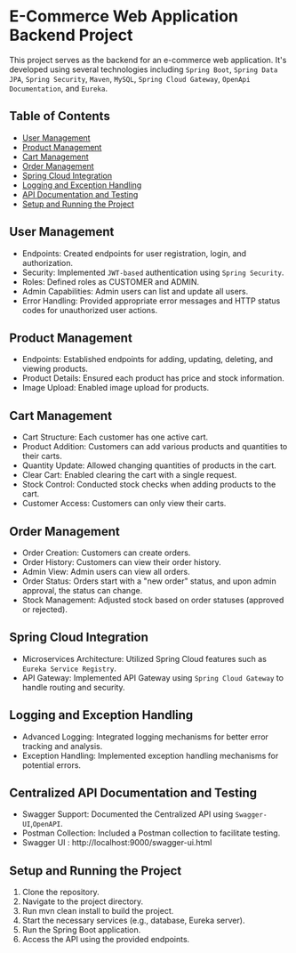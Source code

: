 
# E-Commerce Web Application Backend Project

This project serves as the backend for an e-commerce web application. It's developed using several technologies including ```Spring Boot```, ```Spring Data JPA```, ```Spring Security```, ```Maven```, ```MySQL```, ```Spring Cloud Gateway```, ```OpenApi Documentation```, and ```Eureka```.


## Table of Contents

- [User Management](#user-management)
- [Product Management](#product-management)
- [Cart Management](#cart-management)
- [Order Management](#order-management)
- [Spring Cloud Integration](#spring-cloud-integration)
- [Logging and Exception Handling](#logging-and-exception-handling)
- [API Documentation and Testing](#centralized-api-documentation-and-testing)
- [Setup and Running the Project](#setup-and-running-the-project)

## User Management
- Endpoints: Created endpoints for user registration, login, and authorization.
- Security: Implemented ```JWT-based``` authentication using ```Spring Security```.
- Roles: Defined roles as CUSTOMER and ADMIN.
- Admin Capabilities: Admin users can list and update all users.
- Error Handling: Provided appropriate error messages and HTTP status codes for unauthorized user actions.

## Product Management
- Endpoints: Established endpoints for adding, updating, deleting, and viewing products.
- Product Details: Ensured each product has price and stock information.
- Image Upload: Enabled image upload for products.

## Cart Management
- Cart Structure: Each customer has one active cart.
- Product Addition: Customers can add various products and quantities to their carts.
- Quantity Update: Allowed changing quantities of products in the cart.
- Clear Cart: Enabled clearing the cart with a single request.
- Stock Control: Conducted stock checks when adding products to the cart.
- Customer Access: Customers can only view their carts.

## Order Management
- Order Creation: Customers can create orders.
- Order History: Customers can view their order history.
- Admin View: Admin users can view all orders.
- Order Status: Orders start with a "new order" status, and upon admin approval, the status can change.
- Stock Management: Adjusted stock based on order statuses (approved or rejected).

## Spring Cloud Integration
- Microservices Architecture: Utilized Spring Cloud features such as ```Eureka Service Registry```.
- API Gateway: Implemented API Gateway using ```Spring Cloud Gateway``` to handle routing and security.

## Logging and Exception Handling
- Advanced Logging: Integrated logging mechanisms for better error tracking and analysis.
- Exception Handling: Implemented exception handling mechanisms for potential errors.

## Centralized API Documentation and Testing
- Swagger Support: Documented the Centralized API using ```Swagger-UI```,```OpenAPI```.
- Postman Collection: Included a Postman collection to facilitate testing.
- Swagger UI : http://localhost:9000/swagger-ui.html

## Setup and Running the Project
1. Clone the repository.
2. Navigate to the project directory.
3. Run mvn clean install to build the project.
4. Start the necessary services (e.g., database, Eureka server).
5. Run the Spring Boot application.
6. Access the API using the provided endpoints.